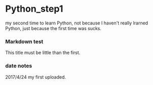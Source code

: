 # Python_step1
my second time to learn Python, not because I haven't really lrarned Python, just because the first time was sucks.
### Markdown test
This title must be little than the first. 
### date notes
2017/4/24 my first uploaded.
